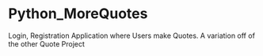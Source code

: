# Python_MoreQuotes
Login, Registration Application where Users make Quotes. A variation off of the other Quote Project
